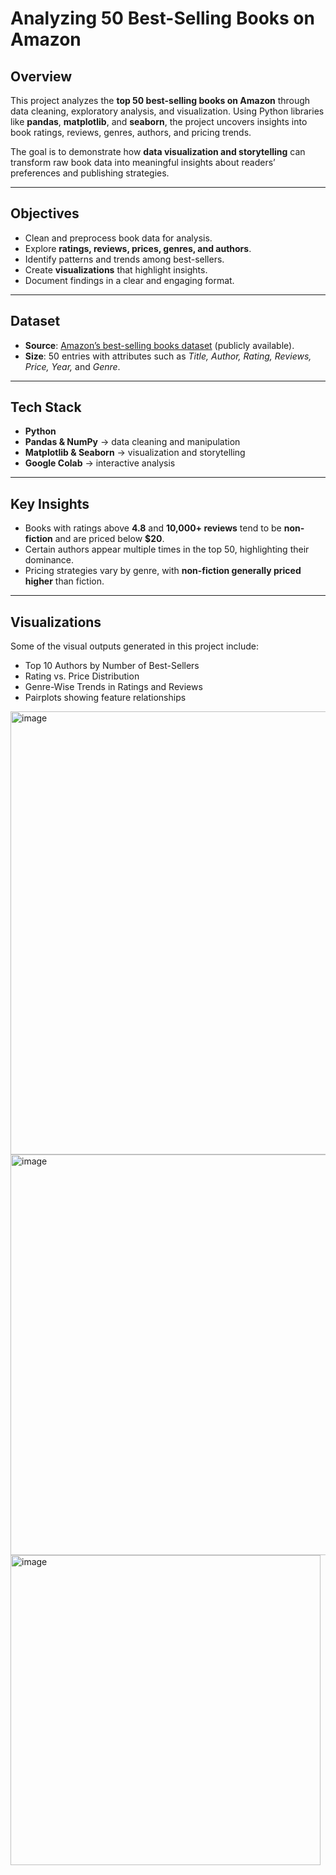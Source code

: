 #  Analyzing 50 Best-Selling Books on Amazon  

##  Overview  
This project analyzes the **top 50 best-selling books on Amazon** through data cleaning, exploratory analysis, and visualization. Using Python libraries like **pandas**, **matplotlib**, and **seaborn**, the project uncovers insights into book ratings, reviews, genres, authors, and pricing trends.  

The goal is to demonstrate how **data visualization and storytelling** can transform raw book data into meaningful insights about readers’ preferences and publishing strategies.  

---

##  Objectives  
- Clean and preprocess book data for analysis.  
- Explore **ratings, reviews, prices, genres, and authors**.  
- Identify patterns and trends among best-sellers.  
- Create **visualizations** that highlight insights.  
- Document findings in a clear and engaging format.  

---

##  Dataset  
- **Source**: [Amazon’s best-selling books dataset](https://www.kaggle.com/datasets/sootersaalu/amazon-top-50-bestselling-books-2009-2019?resource=download) (publicly available).  
- **Size**: 50 entries with attributes such as *Title, Author, Rating, Reviews, Price, Year,* and *Genre*.  

---

##  Tech Stack  
- **Python** 
- **Pandas & NumPy** → data cleaning and manipulation  
- **Matplotlib & Seaborn** → visualization and storytelling  
- **Google Colab** → interactive analysis  

---

##  Key Insights  
- Books with ratings above **4.8** and **10,000+ reviews** tend to be **non-fiction** and are priced below **$20**.  
- Certain authors appear multiple times in the top 50, highlighting their dominance.  
- Pricing strategies vary by genre, with **non-fiction generally priced higher** than fiction.  

---

##  Visualizations  
Some of the visual outputs generated in this project include:  
- Top 10 Authors by Number of Best-Sellers  
- Rating vs. Price Distribution  
- Genre-Wise Trends in Ratings and Reviews  
- Pairplots showing feature relationships


<img width="822" height="709" alt="image" src="https://github.com/user-attachments/assets/28c0a677-8354-4eef-812d-7949a3ab1078" />

<img width="848" height="641" alt="image" src="https://github.com/user-attachments/assets/07f2c724-e36b-4ae6-bf3e-0c46017726ad" />

<img width="496" height="496" alt="image" src="https://github.com/user-attachments/assets/ad9265c7-088b-45e8-8808-f9706c6e6942" />

